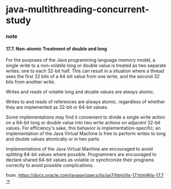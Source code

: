 # java-multithreading-concurrent-study

### note
#### 17.7. Non-atomic Treatment of double and long
For the purposes of the Java programming language memory model, a single write to a non-volatile long or double value is treated as two separate writes: one to each 32-bit half. This can result in a situation where a thread sees the first 32 bits of a 64-bit value from one write, and the second 32 bits from another write.

Writes and reads of volatile long and double values are always atomic.

Writes to and reads of references are always atomic, regardless of whether they are implemented as 32-bit or 64-bit values.

Some implementations may find it convenient to divide a single write action on a 64-bit long or double value into two write actions on adjacent 32-bit values. For efficiency's sake, this behavior is implementation-specific; an implementation of the Java Virtual Machine is free to perform writes to long and double values atomically or in two parts.

Implementations of the Java Virtual Machine are encouraged to avoid splitting 64-bit values where possible. Programmers are encouraged to declare shared 64-bit values as volatile or synchronize their programs correctly to avoid possible complications.

from. https://docs.oracle.com/javase/specs/jls/se7/html/jls-17.html#jls-17.7ㅋ
